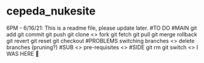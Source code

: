 # cepeda_nukesite
<KaiEzeckai22>
6PM - 6/16/21: This is a readme file, please update later.
#TO DO
#MAIN
</> git add
</> git commit
</> git push
</> git clone
<> fork
</> git fetch
</> git pull
</> git merge
</> rollback
</> git revert
</> git reset
</> git checkout
#PROBLEMS
</> switching branches
<> delete branches (pruning?)
#SUB
<> pre-requisites
<> 
#SIDE
</> git rm
</> git switch
<>
I WAS HERE 👀
